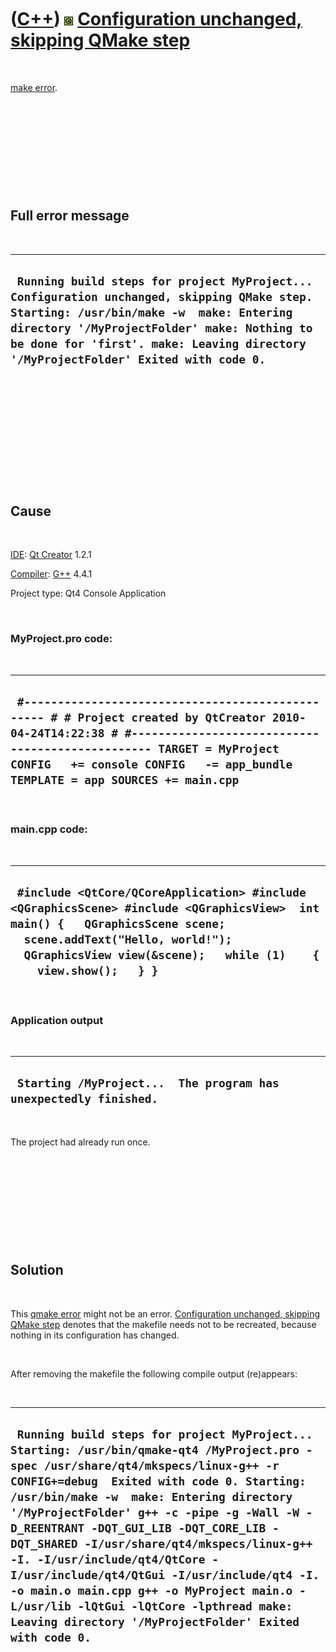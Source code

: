 



 

 

 

 

 

([C++](Cpp.htm)) ![Qt](PicQt.png) [Configuration unchanged, skipping QMake step](CppQmakeErrorConfigurationUnchanged.htm)
=========================================================================================================================

 

[make error](CppMakeError.htm).

 

 

 

 

 

Full error message
------------------

 

  ----------------------------------------------------------------------------------------------------------------------------------------------------------------------------------------------------------------------------------------------------------------------------
  ` Running build steps for project MyProject... Configuration unchanged, skipping QMake step. Starting: /usr/bin/make -w  make: Entering directory '/MyProjectFolder' make: Nothing to be done for 'first'. make: Leaving directory '/MyProjectFolder' Exited with code 0.`
  ----------------------------------------------------------------------------------------------------------------------------------------------------------------------------------------------------------------------------------------------------------------------------

 

 

 

 

 

 

Cause
-----

 

[IDE](CppIde.htm): [Qt Creator](CppQt.htm) 1.2.1

[Compiler](CppCompiler.htm): [G++](CppGpp.htm) 4.4.1

Project type: Qt4 Console Application

 

### MyProject.pro code:

 

  ------------------------------------------------------------------------------------------------------------------------------------------------------------------------------------------------------------------------------------------------------------------
  ` #------------------------------------------------- # # Project created by QtCreator 2010-04-24T14:22:38 # #------------------------------------------------- TARGET = MyProject CONFIG   += console CONFIG   -= app_bundle TEMPLATE = app SOURCES += main.cpp`
  ------------------------------------------------------------------------------------------------------------------------------------------------------------------------------------------------------------------------------------------------------------------

 

### main.cpp code:

 

  -----------------------------------------------------------------------------------------------------------------------------------------------------------------------------------------------------------------------------------------
  ` #include <QtCore/QCoreApplication> #include <QGraphicsScene> #include <QGraphicsView>  int main() {   QGraphicsScene scene;   scene.addText("Hello, world!");    QGraphicsView view(&scene);   while (1)    {     view.show();   } }`
  -----------------------------------------------------------------------------------------------------------------------------------------------------------------------------------------------------------------------------------------

 

### Application output

 

  -------------------------------------------------------------------
  ` Starting /MyProject...  The program has unexpectedly finished.`
  -------------------------------------------------------------------

 

The project had already run once.

 

 

 

 

 

Solution
--------

 

This [qmake error](CppQmakeError.htm) might not be an error.
[Configuration unchanged, skipping QMake
step](CppQmakeErrorConfigurationUnchanged.htm) denotes that the makefile
needs not to be recreated, because nothing in its configuration has
changed.

 

After removing the makefile the following compile output (re)appears:

 

  ------------------------------------------------------------------------------------------------------------------------------------------------------------------------------------------------------------------------------------------------------------------------------------------------------------------------------------------------------------------------------------------------------------------------------------------------------------------------------------------------------------------------------------------------------------------------------------------------
  ` Running build steps for project MyProject... Starting: /usr/bin/qmake-qt4 /MyProject.pro -spec /usr/share/qt4/mkspecs/linux-g++ -r CONFIG+=debug  Exited with code 0. Starting: /usr/bin/make -w  make: Entering directory '/MyProjectFolder' g++ -c -pipe -g -Wall -W -D_REENTRANT -DQT_GUI_LIB -DQT_CORE_LIB -DQT_SHARED -I/usr/share/qt4/mkspecs/linux-g++ -I. -I/usr/include/qt4/QtCore -I/usr/include/qt4/QtGui -I/usr/include/qt4 -I. -o main.o main.cpp g++ -o MyProject main.o -L/usr/lib -lQtGui -lQtCore -lpthread make: Leaving directory '/MyProjectFolder' Exited with code 0.`
  ------------------------------------------------------------------------------------------------------------------------------------------------------------------------------------------------------------------------------------------------------------------------------------------------------------------------------------------------------------------------------------------------------------------------------------------------------------------------------------------------------------------------------------------------------------------------------------------------

 

 

 

 

 





 



